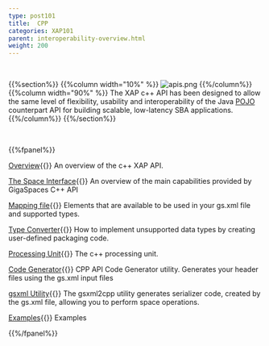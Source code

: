 ```yaml
---
type: post101
title:  CPP
categories: XAP101
parent: interoperability-overview.html
weight: 200
---
```


<br>

{{%section%}}
{{%column width="10%" %}}
![apis.png](/attachment_files/subject/cpp.png)
{{%/column%}}
{{%column width="90%" %}}
The XAP c++ API has been designed to allow the same level of flexibility, usability and interoperability of the Java [POJO](./pojo-support.html) counterpart API for building scalable, low-latency SBA applications.
{{%/column%}}
{{%/section%}}

<br>


{{%fpanel%}}

[Overview](./cpp-overview.html){{<wbr>}}
An overview of the c++ XAP API.

[The Space Interface](./cpp-space-interface.html){{<wbr>}}
An overview of the main capabilities provided by GigaSpaces C++ API

[Mapping file](./cpp-api-mapping-file.html){{<wbr>}}
Elements that are available to be used in your gs.xml file and supported types.

[Type Converter](./cpp-type-converter.html){{<wbr>}}
How to implement unsupported data types by creating user-defined packaging code.

[Processing Unit](./cpp-processing-unit.html){{<wbr>}}
The c++ processing unit.

[Code Generator](./cpp-api-code-generator.html){{<wbr>}}
CPP API Code Generator utility. Generates your header files using the gs.xml input files

[gsxml Utility](./cpp-gsxml-utility.html){{<wbr>}}
The gsxml2cpp utility generates serializer code, created by the gs.xml file, allowing you to perform space operations.

[Examples](./cpp-api-examples.html){{<wbr>}}
Examples

{{%/fpanel%}}



